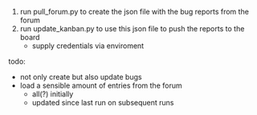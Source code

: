 1. run pull_forum.py to create the json file with the bug reports from the forum
2. run update_kanban.py to use this json file to push the reports to the board
    - supply credentials via enviroment

todo:
 - not only create but also update bugs
 - load a sensible amount of entries from the forum
   - all(?) initially
   - updated since last run on subsequent runs